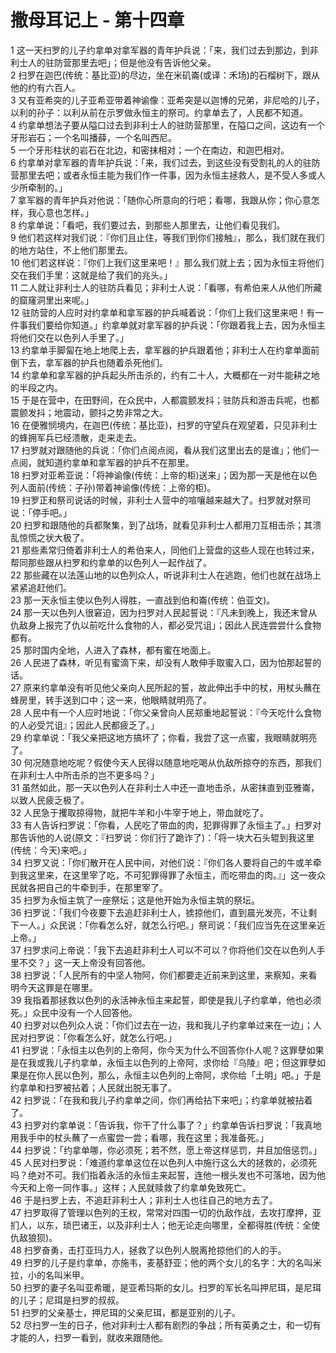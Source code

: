 # 撒母耳记上 - 第十四章
  
 1 这一天扫罗的儿子约拿单对拿军器的青年护兵说：「来，我们过去到那边，到非利士人的驻防营那里去吧」；但是他没有告诉他父亲。  
 2 扫罗在迦巴(传统：基比亚)的尽边，坐在米矶崙(或译：禾场)的石榴树下，跟从他的约有六百人。  
 3 又有亚希突的儿子亚希亚带着神谕像：亚希突是以迦博的兄弟，非尼哈的儿子，以利的孙子：以利从前在示罗做永恒主的祭司。约拿单去了，人民都不知道。  
 4 约拿单想法子要从隘口过去到非利士人的驻防营那里，在隘口之间，这边有一个牙形岩石；一个名叫播薛，一个名叫西尼。  
 5 一个牙形柱状的岩石在北边，和密抹相对；一个在南边，和迦巴相对。  
 6 约拿单对拿军器的青年护兵说：「来，我们过去，到这些没有受割礼的人的驻防营那里去吧；或者永恒主能为我们作一件事，因为永恒主拯救人，是不受人多或人少所牵制的。」  
 7 拿军器的青年护兵对他说：「随你心所意向的行吧；看哪，我跟从你；你心意怎样，我心意也怎样。」  
 8 约拿单说：「看吧，我们要过去，到那些人那里去，让他们看见我们。  
 9 他们若这样对我们说：『你们且止住，等我们到你们接触』，那么，我们就在我们的地方站住，不上他们那里去。  
 10 他们若这样说：『你们上我们这里来吧！』那么我们就上去；因为永恒主将他们交在我们手里：这就是给了我们的兆头。」  
 11 二人就让非利士人的驻防兵看见；非利士人说：「看哪，有希伯来人从他们所藏的窟窿洞里出来呢。」  
 12 驻防营的人应时对约拿单和拿军器的护兵喊着说：「你们上我们这里来吧！有一件事我们要给你知道。」约拿单就对拿军器的护兵说：「你跟着我上去，因为永恒主将他们交在以色列人手里了。」  
 13 约拿单手脚匐在地上地爬上去，拿军器的护兵跟着他；非利士人在约拿单面前倒下去，拿军器的护兵也随着杀死他们。  
 14 约拿单和拿军器的护兵起头所击杀的，约有二十人，大概都在一对牛能耕之地的半段之内。  
 15 于是在营中，在田野间，在众民中，人都震颤发抖；驻防兵和游击兵呢，也都震颤发抖；地震动，颤抖之势非常之大。  
 16 在便雅悯境内，在迦巴(传统：基比亚)，扫罗的守望兵在观望着，只见非利士的蜂拥军兵已经溃散，走来走去。  
 17 扫罗就对跟随他的兵说：「你们点阅点阅，看从我们这里出去的是谁」；他们一点阅，就知道约拿单和拿军器的护兵不在那里。  
 18 扫罗对亚希亚说：「将神谕像(传统：上帝的柜)送来」；因为那一天是他在以色列人面前(传统：子孙)带着神谕像(传统：上帝的柜)。  
 19 扫罗正和祭司说话的时候，非利士人营中的喧嚷越来越大了。扫罗就对祭司说：「停手吧。」  
 20 扫罗和跟随他的兵都聚集，到了战场，就看见非利士人都用刀互相击杀；其溃乱惊慌之状大极了。  
 21 那些素常归倚着非利士人的希伯来人，同他们上营盘的这些人现在也转过来，帮同那些跟从扫罗和约拿单的以色列人一起作战了。  
 22 那些藏在以法莲山地的以色列众人，听说非利士人在逃跑，他们也就在战场上紧紧追赶他们。  
 23 那一天永恒主使以色列人得胜，一直战到伯和崙(传统：伯亚文)。  
 24 那一天以色列人很窘迫，因为扫罗对人民起誓说：『凡未到晚上，我还末曾从仇敌身上报完了仇以前吃什么食物的人，都必受咒诅」；因此人民连尝尝什么食物都有。  
 25 那时国内全地，人进入了森林，都有蜜在地面上。  
 26 人民进了森林，听见有蜜滴下来，却没有人敢伸手取蜜入口，因为怕那起誓的话。  
 27 原来约拿单没有听见他父亲向人民所起的誓，故此伸出手中的杖，用杖头蘸在蜂房里，转手送到口中；这一来，他眼睛就明亮了。  
 28 人民中有一个人应时地说：「你父亲曾向人民郑重地起誓说：『今天吃什么食物的人必受咒诅』；因此人民都疲乏了。」  
 29 约拿单说：「我父亲把这地方搞坏了；你看，我尝了这一点蜜，我眼睛就明亮了。  
 30 何况随意地吃呢？假使今天人民得以随意地吃喝从仇敌所掠夺的东西，那我们在非利士人中所击杀的岂不更多吗？」  
 31 虽然如此，那一天以色列人在非利士人中还一直地击杀，从密抹直到亚雅崙，以致人民疲乏极了。  
 32 人民急于攫取掠得物，就把牛羊和小牛宰于地上，带血就吃了。  
 33 有人告诉扫罗说：「你看，人民吃了带血的肉，犯罪得罪了永恒主了。」扫罗对那告诉他的人说(原文：『扫罗说：你们行了跪诈了)：「将一块大石头辊到我这里(传统：今天)来吧。」  
 34 扫罗又说：「你们散开在人民中间，对他们说：『你们各人要将自己的牛或羊牵到我这里来，在这里宰了吃，不可犯罪得罪了永恒主，而吃带血的肉。』」这一夜众民就各把自己的牛牵到手，在那里宰了。  
 35 扫罗为永恒主筑了一座祭坛；这是他开始为永恒主筑的祭坛。  
 36 扫罗说：「我们今夜要下去追赶非利士人，掳掠他们，直到晨光发亮，不让剩下一人。」众民说：「你看怎么好，就怎么行吧。」祭司说：「我们应当先在这里亲近上帝。」  
 37 扫罗求问上帝说：「我下去追赶非利士人可以不可以？你将他们交在以色列人手里不交？」这一天上帝没有回答他。  
 38 扫罗说：「人民所有的中坚人物阿，你们都要走近前来到这里，来察知，来看明今天这罪是在哪里。  
 39 我指着那拯救以色列的永活神永恒主来起誓，即使是我儿子约拿单，他也必须死。」众民中没有一个人回答他。  
 40 扫罗对以色列众人说：「你们过去在一边，我和我儿子约拿单过来在一边」；人民对扫罗说：「你看怎么好，就怎么行吧。」  
 41 扫罗说：「永恒主以色列的上帝阿，你今天为什么不回答你仆人呢？这罪孽如果是在我或我儿子约拿单，永恒主以色列的上帝阿，求你给『乌陵』吧；但这罪孽如果是在你人民以色列，那么，永恒主以色列的上帝阿，求你给「土明」吧。」于是约拿单和扫罗被拈着；人民就出脱无事了。  
 42 扫罗说：「在我和我儿子约拿单之间，你们再给拈下来吧」；约拿单就被拈着了。  
 43 扫罗对约拿单说：「告诉我，你干了什么事了？」约拿单告诉扫罗说：「我真地用我手中的杖头蘸了一点蜜尝一尝；看哪，我在这里；我准备死。」  
 44 扫罗说：「约拿单哪，你必须死；若不然，愿上帝这样惩罚，并且加倍惩罚。」  
 45 人民对扫罗说：「难道约拿单这位在以色列人中施行这么大的拯救的，必须死吗？绝对不可。我们指着永活的永恒主来起誓，连他一根头发也不可落地，因为他今天和上帝一同作事。」这样；人民就赎救了约拿单免致死亡。  
 46 于是扫罗上去，不追赶非利士人；非利士人也往自己的地方去了。  
 47 扫罗取得了管理以色列的王权，常常对四围一切的仇敌作战，去攻打摩押，亚扪人，以东，琐巴诸王，以及非利士人；他无论走向哪里，全都得胜(传统：全使仇敌狼狈)。  
 48 扫罗奋勇，击打亚玛力人，拯救了以色列人脱离抢掠他们的人的手。  
 49 扫罗的儿子是约拿单，亦施韦，麦基舒亚；他的两个女儿的名字：大的名叫米拉，小的名叫米甲。  
 50 扫罗的妻子名叫亚希暖，是亚希玛斯的女儿。扫罗的军长名叫押尼珥，是尼珥的儿子；尼珥是扫罗的叔叔。  
 51 扫罗的父亲基士，押尼珥的父亲尼珥，都是亚别的儿子。  
 52 尽扫罗一生的日子，他对非利士人都有剧烈的争战；所有英勇之士，和一切有才能的人，扫罗一看到，就收来跟随他。